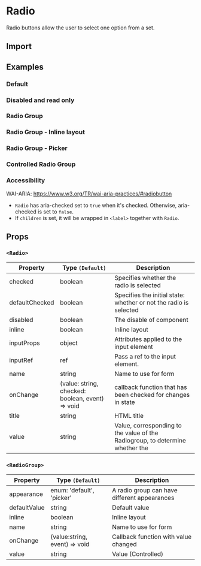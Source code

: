 # Radio

Radio buttons allow the user to select one option from a set.

## Import

<!--{include:(components/radio/fragments/import.md)}-->

## Examples

### Default

<!--{include:`basic.md`}-->

### Disabled and read only

<!--{include:`disabled.md`}-->

### Radio Group

<!--{include:`radio-group.md`}-->

### Radio Group - Inline layout

<!--{include:`radio-group-inline.md`}-->

### Radio Group - Picker

<!--{include:`radio-group-inline-picker.md`}-->

### Controlled Radio Group

<!--{include:`radio-group-controller.md`}-->

### Accessibility

WAI-ARIA: https://www.w3.org/TR/wai-aria-practices/#radiobutton

- `Radio` has aria-checked set to `true` when it's checked. Otherwise, aria-checked is set to `false`.
- If `children` is set, it will be wrapped in `<label>` together with `Radio`.

## Props

### `<Radio>`

| Property       | Type `(Default)`                                 | Description                                                                   |
| -------------- | ------------------------------------------------ | ----------------------------------------------------------------------------- |
| checked        | boolean                                          | Specifies whether the radio is selected                                       |
| defaultChecked | boolean                                          | Specifies the initial state: whether or not the radio is selected             |
| disabled       | boolean                                          | The disable of component                                                      |
| inline         | boolean                                          | Inline layout                                                                 |
| inputProps     | object                                           | Attributes applied to the input element                                       |
| inputRef       | ref                                              | Pass a ref to the input element.                                              |
| name           | string                                           | Name to use for form                                                          |
| onChange       | (value: string, checked: boolean, event) => void | callback function that has been checked for changes in state                  |
| title          | string                                           | HTML title                                                                    |
| value          | string                                           | Value, corresponding to the value of the Radiogroup, to determine whether the |

### `<RadioGroup>`

| Property     | Type `(Default)`              | Description                                  |
| ------------ | ----------------------------- | -------------------------------------------- |
| appearance   | enum: 'default', 'picker'     | A radio group can have different appearances |
| defaultValue | string                        | Default value                                |
| inline       | boolean                       | Inline layout                                |
| name         | string                        | Name to use for form                         |
| onChange     | (value:string, event) => void | Callback function with value changed         |
| value        | string                        | Value (Controlled)                           |
